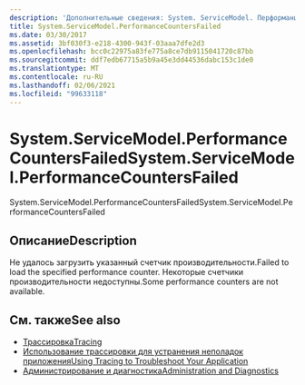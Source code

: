 ```yaml
---
description: 'Дополнительные сведения: System. ServiceModel. Перформанцекаунтерсфаилед'
title: System.ServiceModel.PerformanceCountersFailed
ms.date: 03/30/2017
ms.assetid: 3bf030f3-e218-4300-943f-03aaa7dfe2d3
ms.openlocfilehash: bcc0c22975a83fe775a8ce7db9115041720c87bb
ms.sourcegitcommit: ddf7edb67715a5b9a45e3dd44536dabc153c1de0
ms.translationtype: MT
ms.contentlocale: ru-RU
ms.lasthandoff: 02/06/2021
ms.locfileid: "99633118"
---
```

# <a name="systemservicemodelperformancecountersfailed"></a><span data-ttu-id="6d8f8-103">System.ServiceModel.PerformanceCountersFailed</span><span class="sxs-lookup"><span data-stu-id="6d8f8-103">System.ServiceModel.PerformanceCountersFailed</span></span>

<span data-ttu-id="6d8f8-104">System.ServiceModel.PerformanceCountersFailed</span><span class="sxs-lookup"><span data-stu-id="6d8f8-104">System.ServiceModel.PerformanceCountersFailed</span></span>  
  
## <a name="description"></a><span data-ttu-id="6d8f8-105">Описание</span><span class="sxs-lookup"><span data-stu-id="6d8f8-105">Description</span></span>  

 <span data-ttu-id="6d8f8-106">Не удалось загрузить указанный счетчик производительности.</span><span class="sxs-lookup"><span data-stu-id="6d8f8-106">Failed to load the specified performance counter.</span></span> <span data-ttu-id="6d8f8-107">Некоторые счетчики производительности недоступны.</span><span class="sxs-lookup"><span data-stu-id="6d8f8-107">Some performance counters are not available.</span></span>  
  
## <a name="see-also"></a><span data-ttu-id="6d8f8-108">См. также</span><span class="sxs-lookup"><span data-stu-id="6d8f8-108">See also</span></span>

- [<span data-ttu-id="6d8f8-109">Трассировка</span><span class="sxs-lookup"><span data-stu-id="6d8f8-109">Tracing</span></span>](index.md)
- [<span data-ttu-id="6d8f8-110">Использование трассировки для устранения неполадок приложения</span><span class="sxs-lookup"><span data-stu-id="6d8f8-110">Using Tracing to Troubleshoot Your Application</span></span>](using-tracing-to-troubleshoot-your-application.md)
- [<span data-ttu-id="6d8f8-111">Администрирование и диагностика</span><span class="sxs-lookup"><span data-stu-id="6d8f8-111">Administration and Diagnostics</span></span>](../index.md)
